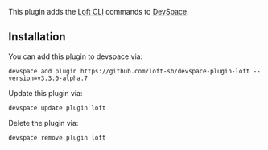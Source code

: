 This plugin adds the [Loft CLI](https://github.com/loft-sh/loft) commands to [DevSpace](https://github.com/loft-sh/devspace). 

## Installation

You can add this plugin to devspace via:
```
devspace add plugin https://github.com/loft-sh/devspace-plugin-loft --version=v3.3.0-alpha.7
```

Update this plugin via:
```
devspace update plugin loft
```

Delete the plugin via:
```
devspace remove plugin loft
```
